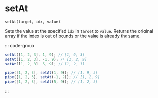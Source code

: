 # setAt

`setAt(target, idx, value)`

Sets the value at the specified `idx` in `target` to `value`. Returns the original array if the index is out of bounds or the value is already the same.

::: code-group

```ts [data-first]
setAt([1, 2, 3], 1, 9); // [1, 9, 3]
setAt([1, 2, 3], -1, 9); // [1, 2, 9]
setAt([1, 2, 3], 5, 9); // [1, 2, 3]
```

```ts [data-last]
pipe([1, 2, 3], setAt(1, 9)); // [1, 9, 3]
pipe([1, 2, 3], setAt(-1, 9)); // [1, 2, 9]
pipe([1, 2, 3], setAt(5, 9)); // [1, 2, 3]
```

:::
